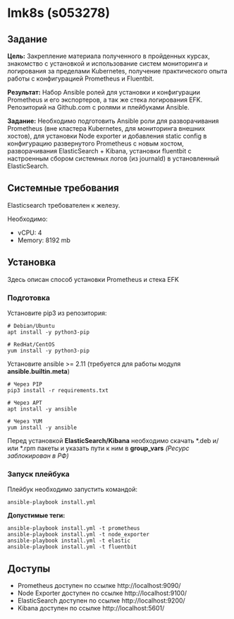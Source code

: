 # lmk8s (s053278)
## Задание

**Цель:** Закрепление материала полученного в пройденных курсах, знакомство с установкой и использование систем мониторинга и логирования за пределами Kubernetes, получение практического опыта работы с конфигурацией Prometheus и Fluentbit.

**Результат:** Набор Ansible ролей для установки и конфигурации Prometheus и его экспортеров, а так же стека логирования EFK.
Репозиторий на Github.com с ролями и плейбуками Ansible.

**Задание:** Необходимо подготовить Ansible роли для разворачивания Prometheus (вне кластера Kubernetes, для мониторинга внешних хостов), для установки Node exporter и добавления static config в конфигурацию развернутого Prometheus с новым хостом, разворачивания ElasticSearch + Kibana, установки fluentbit с настроенным сбором системных логов (из journald) в установленный ElasticSearch.

## Системные требования
Elasticsearch требователен к железу.

Необходимо:
- vCPU: 4
- Memory: 8192 mb

## Установка
Здесь описан способ установки Prometheus и стека EFK

### Подготовка
Установите pip3 из репозитория:
```
# Debian/Ubuntu
apt install -y python3-pip

# RedHat/CentOS
yum install -y python3-pip
```

Установите ansible >= 2.11 (требуется для работы модуля **ansible.builtin.meta**)
```
# Через PIP
pip3 install -r requirements.txt

# Через APT
apt install -y ansible

# Через YUM
yum install -y ansible
```
Перед установкой **ElasticSearch/Kibana** необходимо скачать *.deb и/или *.rpm пакеты и указать пути к ним в **group_vars** *(Ресурс заблокирован в РФ)*

### Запуск плейбука
Плейбук необходимо запустить командой:
```
ansible-playbook install.yml
```

**Допустимые теги:**
```
ansible-playbook install.yml -t prometheus
ansible-playbook install.yml -t node_exporter
ansible-playbook install.yml -t elastic
ansible-playbook install.yml -t fluentbit
```

## Доступы
- Prometheus доступен по ссылке http://localhost:9090/
- Node Exporter доступен по ссылке http://localhost:9100/
- ElasticSearch доступен по ссылке http://localhost:9200/
- Kibana доступен по ссылке http://localhost:5601/